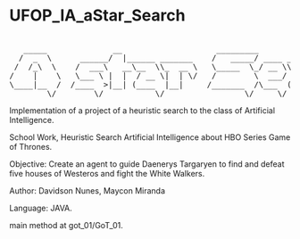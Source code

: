 ﻿# UFOP_IA_aStar_Search
<pre> 
   _____              __                    _________                          .__     
  /  _  \      ______/  |______ _______    /   _____/ ____ _____ _______  ____ |  |__  
 /  /_\  \    /  ___\   __\__  \\_  __ \   \_____  \_/ __ \\__  \\_  __ _/ ___\|  |  \ 
/    |    \   \___ \ |  |  / __ \|  | \/   /        \  ___/ / __ \|  | \\  \___|   Y  \
\____|__  /  /____  >|__| (____  |__|     /_______  /\___  (____  |__|   \___  |___|  /
        \/        \/           \/                 \/     \/     \/           \/     \/
</pre>        
Implementation of a project of a heuristic search to the class of Artificial Intelligence.

School Work, Heuristic Search Artificial Intelligence about HBO Series Game of Thrones.

Objective: Create an agent to guide Daenerys Targaryen to find and defeat five houses of Westeros and fight the White Walkers.

Author:
Davidson Nunes, 
Maycon Miranda

Language: JAVA.

main method at got_01/GoT_01.

